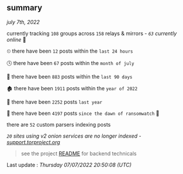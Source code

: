 
## summary
_july 7th, 2022_

currently tracking `108` groups across `158` relays & mirrors - _`63` currently online_ 📡

⏲ there have been `12` posts within the `last 24 hours`

🕓 there have been `67` posts within the `month of july`

📅 there have been `883` posts within the `last 90 days`

🏚 there have been `1911` posts within the `year of 2022`

🚀 there have been `2252` posts `last year`

🦕 there have been `4197` posts `since the dawn of ransomwatch` 🐣

there are `52` custom parsers indexing posts

_`20` sites using v2 onion services are no longer indexed - [support.torproject.org](https://support.torproject.org/onionservices/v2-deprecation/)_

> see the project [README](https://github.com/jmousqueton/ransomwatch#readme) for backend technicals



Last update : _Thursday 07/07/2022 20:50:08 (UTC)_

